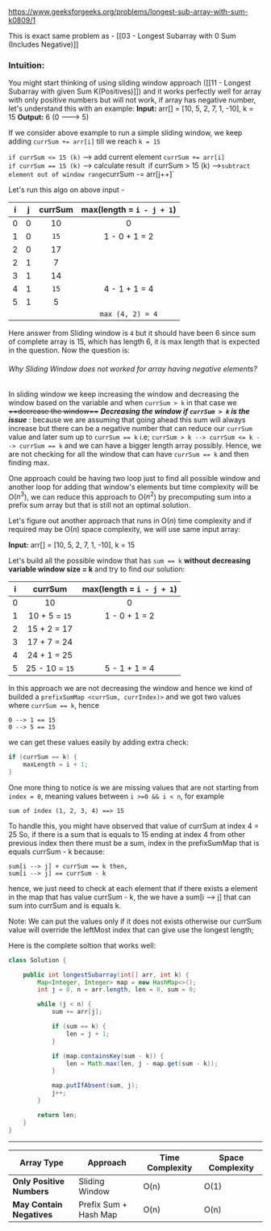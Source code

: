 https://www.geeksforgeeks.org/problems/longest-sub-array-with-sum-k0809/1

This is exact same problem as - [[03 - Longest Subarray with 0 Sum (Includes Negative)]]
### Intuition:

You might start thinking of using sliding window approach ([[11 - Longest Subarray with given Sum K(Positives)]]) and it works perfectly well for array with only positive numbers but will not work, if array has negative number, let's understand this with an example:
**Input:** arr[] = [10, 5, 2, 7, 1, -10], k = 15
**Output:** 6 (0 ---> 5)

If we consider above example to run a simple sliding window, we keep adding `currSum += arr[i]` till we reach `k = 15`

`if currSum <= 15 (k)` --> add current element `currSum += arr[i]`  
`if currSum == 15 (k)` --> calculate result`
`if currSum > 15 (k) -->` subtract element out of window range `currSum -= arr[j++]` 

Let's run this algo on above input -

|  i  |  j  | currSum | max(length = `i - j + 1`) |
| :-: | :-: | :-----: | :-----------------------: |
|  0  |  0  |   10    |             0             |
|  1  |  0  |  `15`   |       1 - 0 + 1 = 2       |
|  2  |  0  |   17    |                           |
|  2  |  1  |    7    |                           |
|  3  |  1  |   14    |                           |
|  4  |  1  |  `15`   |       4 - 1 + 1 = 4       |
|  5  |  1  |    5    |                           |
|     |     |         |     `max (4, 2) = 4`      |

Here answer from Sliding window is `4` but it should have been 6 since sum of complete array is 15, which has length 6, it is max length that is expected in the question. Now the question is:

###### Why Sliding Window does not worked for array having negative elements?

In sliding window we keep increasing the window and decreasing the window based on the variable and when `currSum > k` in that case we ~~==decrease the window==~~
_**Decreasing the window if  `currSum > k` is the issue**_ : because we are assuming that going ahead this sum will always increase but there can be a negative number that can reduce our `currSum` value and later sum up to `currSum == k` i.e; 
`currSum > k --> currSum <= k --> currSum == k` and we can have a bigger length array possibly. Hence, we are not checking for all the window that can have `currSum == k` and then finding max.

One approach could be having two loop just to find all possible window and another loop for adding that window's elements but time complexity will be O($n^3$), we can reduce this approach to O($n^2$) by precomputing sum into a prefix sum array but that is still not an optimal solution.

Let's figure out another approach that runs in O($n$) time complexity and if required may be O($n$) space complexity, we will use same input array:

**Input:** arr[] = [10, 5, 2, 7, 1, -10], k = 15

Let's build all the possible window that has `sum == k` **without decreasing variable window size = k** and try to find our solution:

|  i  |    currSum     | max(length = `i - j + 1`) |
| :-: | :------------: | :-----------------------: |
|  0  |       10       |             0             |
|  1  | 10 + 5 = `15`  |       1 - 0 + 1 = 2       |
|  2  |  15 + 2 = 17   |                           |
|  3  |  17 + 7 = 24   |                           |
|  4  |  24 + 1 = 25   |                           |
|  5  | 25 - 10 = `15` |       5 - 1 + 1 = 4       |
In this approach we are not decreasing the window and hence we kind of builded a `prefixSumMap <currSum, currIndex)>` and we got two values where `currSum == k`, hence

```text
0 --> 1 == 15
0 --> 5 == 15
```

we can get these values easily by adding extra check:
```java 
if (currSum == k) {
	maxLength = i + 1;
}
```

One more thing to notice is we are missing values that are not starting from `index = 0`, meaning values between `i >=0 && i < n`, for example

```text
sum of index (1, 2, 3, 4) ==> 15
```

To handle this, you might have observed that value of currSum at index 4 = 25
So, if there is a sum that is equals to 15 ending at index 4 from other previous index then there must be a sum, index in the prefixSumMap that is equals currSum - k because:

```text
sum[i --> j] + currSum == k then, 
sum[i --> j] == currSum - k
```

hence, we just need to check at each element that if there exists a element in the map that has value currSum - k, the we have a sum[i --> j] that can sum into currSum and is equals k.

Note: We can put the values only if it does not exists otherwise our currSum value will override the leftMost index that can give use the longest length;

Here is the complete soltion that works well:

```java
class Solution {

    public int longestSubarray(int[] arr, int k) {
        Map<Integer, Integer> map = new HashMap<>();
        int j = 0, n = arr.length, len = 0, sum = 0;

        while (j < n) {
            sum += arr[j];

            if (sum == k) {
                len = j + 1;
            }

            if (map.containsKey(sum - k)) {
                len = Math.max(len, j - map.get(sum - k));
            }

            map.putIfAbsent(sum, j);
            j++;
        }

        return len;
    }
}

```

---

| Array Type                | Approach              | Time Complexity | Space Complexity |
| ------------------------- | --------------------- | --------------- | ---------------- |
| **Only Positive Numbers** | Sliding Window        | O(n)            | O(1)             |
| **May Contain Negatives** | Prefix Sum + Hash Map | O(n)            | O(n)             |

